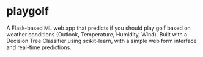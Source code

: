 # playgolf
A Flask-based ML web app that predicts if you should play golf based on weather conditions (Outlook, Temperature, Humidity, Wind). Built with a Decision Tree Classifier using scikit-learn, with a simple web form interface and real-time predictions.
